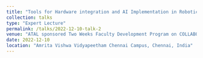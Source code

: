 ```yaml
---
title: "Tools for Hardware integration and AI Implementation in Robotics"
collection: talks
type: "Expert Lecture"
permalink: /talks/2022-12-10-talk-2
venue: "ATAL sponsored Two Weeks Faculty Development Program on COLLABORATIVE ROBOTS AND DRONES: CONTROLS, AI TECHNIQUES, AND APPLICATIONS ON INDUSTRY 4.0"
date: 2022-12-10
location: "Amrita Vishwa Vidyapeetham Chennai Campus, Chennai, India"
---
```

